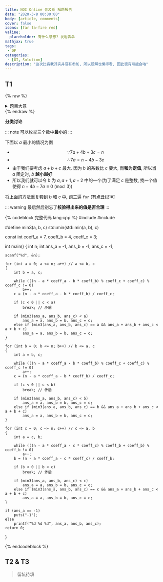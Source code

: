 ```yaml
---
title: NOI Online 普及组 解题报告
date: "2020-3-8 00:00:00"
body: [article, comments]
cover: false
icons: [far fa-fire red]
valine:
  placeholder: 有什么感想? 发射犇犇
mathjax: true
tags:
 - DP
categories:
 - [OI, Solution]
description: "这次比赛我其实并没有参加, 所以题解也懒得看, 因此很有可能会咕"
---
```


## T1

{% raw %}
<details>
<summary>
题目大意
</summary>
{% endraw %}

<fancybox> <img src='https://cdn.jsdelivr.net/gh/Linhk1606/blog-cdn@0.0.5.4/img/noionline1.png'> </fancybox>

<btn center large>[<i class='fad fa-code'></i> 提交代码](https://www.luogu.com.cn/problem/P6188#submit)</btn>

{% raw %}</details>{% endraw %}

**分类讨论**

::: note
可以枚举三个数中**最小**的
:::

下面以 $a$ 最小的情况为例

* $$\because 7a+4b+3c=n$$
* $$\therefore 7a=n-4b-3c$$
* 由于我们要考虑 $a+b+c$ 最大. 因为 $b$ 的系数比 $c$ 要大, 而**和为定值**, 所以当 $a$ 固定时, $b$ **越小越好**
* 所以我们就可以令 $b$ 为 $a, a+1, a+2$ 中的一个(为了满足 $c$ 是整数, 找一个值使得 $n-4b-7a \equiv 0 \pmod {3}$)

将上面的方法重复套到 $b$ 和 $c$ 中, 跑三遍 `for` (有点丑)即可

::: warning
最后然后别忘了**校验得出来的值是否合理**
:::

{% codeblock 完整代码 lang:cpp %}
#include <cstdio>
#include <iostream>

#define min3(a, b, c) std::min(std::min(a, b), c)

const int coeff_a = 7, coeff_b = 4, coeff_c = 3;

int main()
{
    int n;
    int ans_a = -1, ans_b = -1, ans_c = -1;

    scanf("%d", &n);
    
    for (int a = 0; a <= n; a++) // a <= b, c
    {
        int b = a, c;
    
        while (((n - a * coeff_a - b * coeff_b) % coeff_c + coeff_c) % coeff_c != 0)
            b++;
        c = (n - a * coeff_a - b * coeff_b) / coeff_c;
    
        if (c < 0 || c < a)
            break; // 矛盾
    
        if (min3(ans_a, ans_b, ans_c) < a)
            ans_a = a, ans_b = b, ans_c = c;
        else if (min3(ans_a, ans_b, ans_c) == a && ans_a + ans_b + ans_c < a + b + c)
            ans_a = a, ans_b = b, ans_c = c;
    }
    
    for (int b = 0; b <= n; b++) // b <= a, c
    {
        int a = b, c;
    
        while (((n - a * coeff_a - b * coeff_b) % coeff_c + coeff_c) % coeff_c != 0)
            a++;
        c = (n - a * coeff_a - b * coeff_b) / coeff_c;
    
        if (c < 0 || c < b)
            break; // 矛盾
    
        if (min3(ans_a, ans_b, ans_c) < b)
            ans_a = a, ans_b = b, ans_c = c;
        else if (min3(ans_a, ans_b, ans_c) == b && ans_a + ans_b + ans_c < a + b + c)
            ans_a = a, ans_b = b, ans_c = c;
    }
    
    for (int c = 0; c <= n; c++) // c <= a, b
    {
        int a = c, b;
    
        while (((n - a * coeff_a - c * coeff_c) % coeff_b + coeff_b) % coeff_b != 0)
            a++;
        b = (n - a * coeff_a - c * coeff_c) / coeff_b;
    
        if (b < 0 || b < c)
            break; // 矛盾
    
        if (min3(ans_a, ans_b, ans_c) < c)
            ans_a = a, ans_b = b, ans_c = c;
        else if (min3(ans_a, ans_b, ans_c) == c && ans_a + ans_b + ans_c < a + b + c)
            ans_a = a, ans_b = b, ans_c = c;
    }
    
    if (ans_a == -1)
        puts("-1");
    else
        printf("%d %d %d", ans_a, ans_b, ans_c);
    return 0;
}

{% endcodeblock %}

## T2 & T3

> 留坑待填